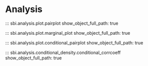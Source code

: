 # Analysis

::: sbi.analysis.plot.pairplot
      show_object_full_path: true

::: sbi.analysis.plot.marginal_plot
      show_object_full_path: true

::: sbi.analysis.plot.conditional_pairplot
      show_object_full_path: true

::: sbi.analysis.conditional_density.conditional_corrcoeff
      show_object_full_path: true
